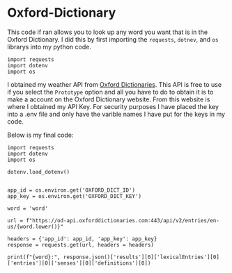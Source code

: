 # Oxford-Dictionary
This code if ran allows you to look up any word you want that is in the Oxford Dictionary. I did this by first importing the `requests`, `dotnev`,  and `os` librarys into my python code. 


```
import requests
import dotenv
import os
```

I obtained my weather API from [Oxford Dictionaries](https://developer.oxforddictionaries.com/documentation). This API is free to use if you select the `Prototype` option and all you have to do to obtain it is to make a account on the Oxford Dictionary website. From this website is where I obtained my API Key. For security purposes I have placed the key into a .env file and only have the varible names I have put for the keys in my code.

Below is my final code:

```
import requests
import dotenv
import os

dotenv.load_dotenv()


app_id = os.environ.get('OXFORD_DICT_ID')
app_key = os.environ.get('OXFORD_DICT_KEY')

word = 'word'

url = f"https://od-api.oxforddictionaries.com:443/api/v2/entries/en-us/{word.lower()}"

headers = {'app_id': app_id, 'app_key': app_key}
response = requests.get(url, headers = headers)

print(f"{word}:", response.json()['results'][0]['lexicalEntries'][0]['entries'][0]['senses'][0]['definitions'][0])

```
